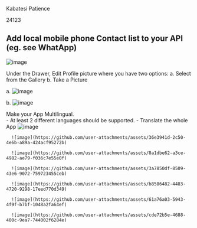 Kabatesi Patience

24123

 Add local mobile phone Contact list to your API (eg. see WhatApp)
------------------------------------------------------------------

![image](https://github.com/user-attachments/assets/effabcca-37df-4586-bf8c-ebba71b94f82)


Under the Drawer, Edit Profile picture where you have two options:
  a. Select from the Gallery
  b. Take a Picture

  a. ![image](https://github.com/user-attachments/assets/4d2cb2ff-5286-4683-b2c9-2d24aa8fdbf0)
  
  b. ![image](https://github.com/user-attachments/assets/1e10ab0e-e532-45ee-8eaf-f8b52bc0ff35)

  Make your App Multilingual.      
      - At least 2 different languages should be supported.
      - Translate the whole App
      ![image](https://github.com/user-attachments/assets/8ccb484e-a7c9-4cfd-b382-c5144766013d)

      ![image](https://github.com/user-attachments/assets/36e3941d-2c50-4e6b-a89a-424acf95272b)

      ![image](https://github.com/user-attachments/assets/8a1dbe62-a3ce-4982-ae79-f036c7e55e0f)

      ![image](https://github.com/user-attachments/assets/3a7850df-8509-43e6-9072-759723455ceb)
      
      ![image](https://github.com/user-attachments/assets/b8586482-4483-4720-9298-17eed770d349)
      
      ![image](https://github.com/user-attachments/assets/61a76a03-5943-4f9f-b7bf-1048a2fa64ef)

      ![image](https://github.com/user-attachments/assets/cde72b5e-4688-400c-9ea7-744002f6284e)








